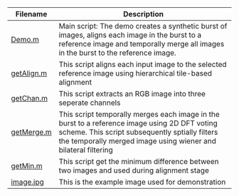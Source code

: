 | Filename | Description |  
| ---------| ----------- |
| [Demo.m](../example/Readme.md) | Main script: The demo creates a synthetic burst of images, aligns each image in the burst to a reference image and temporally merge all images in the burst to the reference image. |
| [getAlign.m](../main/example/getAlign.m) | This script aligns each input image to the selected reference image using hierarchical tile-based alignment |
| [getChan.m](../main/example/getChan.m) | This script extracts an RGB image into three seperate channels |
| [getMerge.m](../main/example/getMerge.m) | This script temporally merges each image in the burst to a reference image using 2D DFT voting scheme. This script subsequently sptially filters the temporally merged image using wiener and bilateral filtering |
| [getMin.m](../main/example/getMin.m) | This script get the minimum difference between two images and used during alignment stage |
| [image.jpg](../main/example/image.jpg) | This is the example image used for demonstration |
